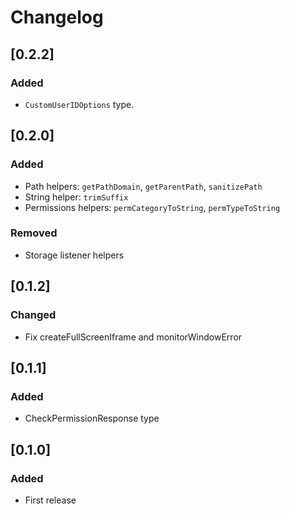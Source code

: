 # Changelog

## [0.2.2]

### Added

- `CustomUserIDOptions` type.

## [0.2.0]

### Added

- Path helpers: `getPathDomain`, `getParentPath`, `sanitizePath`
- String helper: `trimSuffix`
- Permissions helpers: `permCategoryToString`, `permTypeToString`

### Removed

- Storage listener helpers

## [0.1.2]

### Changed

- Fix createFullScreenIframe and monitorWindowError

## [0.1.1]

### Added

- CheckPermissionResponse type

## [0.1.0]

### Added

- First release
